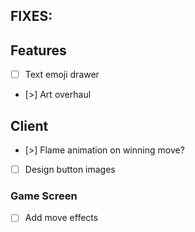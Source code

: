 ## FIXES:


## Features
- [ ] Text emoji drawer
- [>] Art overhaul

## Client
- [>] Flame animation on winning move?
- [ ] Design button images


### Game Screen
- [ ] Add move effects


